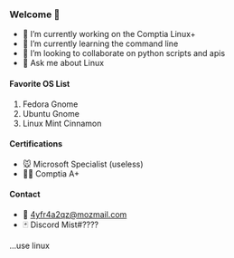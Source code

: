 ### Welcome 👋

- 🔭 I’m currently working on the Comptia Linux+
- 🌱 I’m currently learning the command line
- 👯 I’m looking to collaborate on python scripts and apis
- 💬 Ask me about Linux

#### Favorite OS List
1. Fedora Gnome
2. Ubuntu Gnome
3. Linux Mint Cinnamon

#### Certifications
- 🐭 Microsoft Specialist (useless)
- 👩‍💻 Comptia A+

#### Contact
- 📮 4yfr4a2qz@mozmail.com
- 🃏 Discord Mist#????

...use linux

